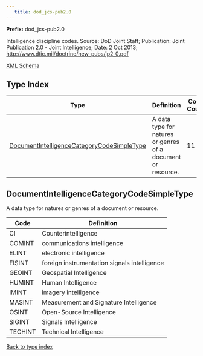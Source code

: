 ```yaml
---
   title: dod_jcs-pub2.0
---
```


**Prefix:** dod_jcs-pub2.0

Intelligence discipline codes.
Source: DoD Joint Staff; 
Publication: Joint Publication 2.0 - Joint Intelligence; 
Date: 2 Oct 2013;  
http://www.dtic.mil/doctrine/new_pubs/jp2_0.pdf

<a href="http://release.niem.gov/niem/codes/dod_jcs-pub2.0/4.0/dod_jcs-pub2.0.xsd">XML Schema</a>

## Type Index

| Type | Definition | Code Count |
| --- | --- | --- |
| <a href="#documentintelligencecategorycodesimpletype">DocumentIntelligenceCategoryCodeSimpleType</a> | A data type for natures or genres of a document or resource. | 11 |

## DocumentIntelligenceCategoryCodeSimpleType

A data type for natures or genres of a document or resource.

| Code | Definition |
| --- | --- |
| CI | Counterintelligence |
| COMINT | communications intelligence |
| ELINT | electronic intelligence |
| FISINT | foreign instrumentation signals intelligence |
| GEOINT | Geospatial Intelligence |
| HUMINT | Human Intelligence |
| IMINT | imagery intelligence |
| MASINT | Measurement and Signature Intelligence |
| OSINT | Open-Source Intelligence |
| SIGINT | Signals Intelligence |
| TECHINT | Technical Intelligence |

<a href="#type-index">Back to type index</a>
